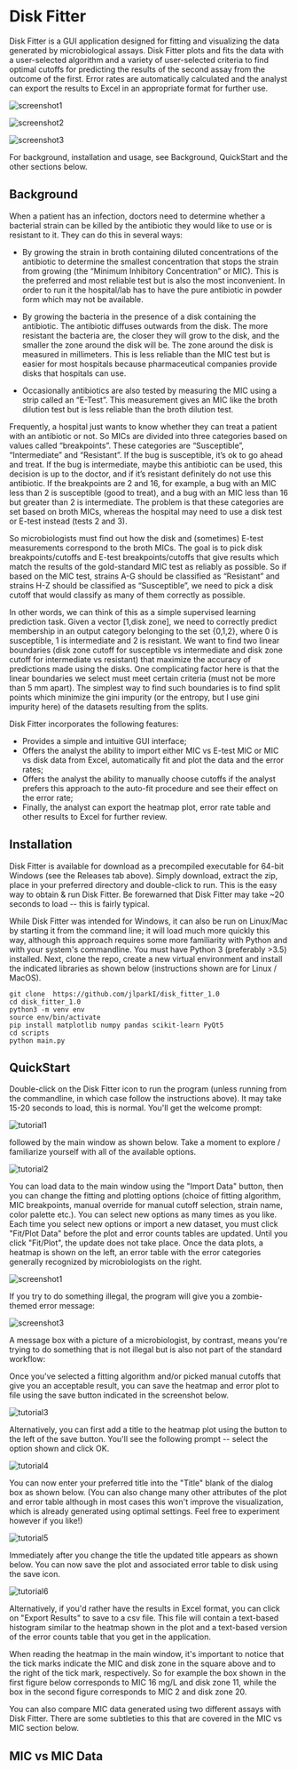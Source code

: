 # Disk Fitter


Disk Fitter is a GUI application designed for fitting and visualizing the data generated by microbiological
assays. Disk Fitter plots and fits the data with a user-selected algorithm and a variety of user-selected criteria
to find optimal cutoffs for predicting the results of the second assay from the outcome of the first. Error rates are
automatically calculated and the analyst can export the results to Excel in an appropriate format for further use.

![screenshot1](/screenshots/screenshot1.png)

![screenshot2](/screenshots/screenshot2.png)

![screenshot3](/screenshots/screenshot3.png)

For background, installation and usage, see Background, QuickStart and the other sections below.

## Background

When a patient has an infection, doctors need to determine whether a bacterial strain can be killed by the antibiotic they would like to use or is resistant to it. They can do this in several ways:

+ By growing the strain in broth containing diluted concentrations of the antibiotic to determine the smallest concentration that stops the strain from growing (the “Minimum Inhibitory Concentration” or MIC). This is the preferred and most reliable test but is also the most inconvenient. In order to run it the hospital/lab has to have the pure antibiotic in powder form which may not be available.

+ By growing the bacteria in the presence of a disk containing the antibiotic. The antibiotic diffuses outwards from the disk. The more resistant the bacteria are, the closer they will grow to the disk, and the smaller the zone around the disk will be. The zone around the disk is measured in millimeters. This is less reliable than the MIC test but is easier for most hospitals because pharmaceutical companies provide disks that hospitals can use.

+ Occasionally antibiotics are also tested by measuring the MIC using a strip called an “E-Test”. This measurement gives an MIC like the broth dilution test but is less reliable than the broth dilution test.

Frequently, a hospital just wants to know whether they can treat a patient with an antibiotic or not. So MICs are divided into three categories based on values called “breakpoints”. These categories are “Susceptible”, “Intermediate” and “Resistant”. If the bug is susceptible, it’s ok to go ahead and treat. If the bug is intermediate, maybe this antibiotic can be used, this decision is up to the doctor, and if it’s resistant definitely do not use this antibiotic. If the breakpoints are 2 and 16, for example, a bug with an MIC less than 2 is susceptible (good to treat), and a bug with an MIC less than 16 but greater than 2 is intermediate. The problem is that these categories are set based on broth MICs, whereas the hospital may need to use a disk test or E-test instead (tests 2 and 3). 

So microbiologists must find out how the disk and (sometimes) E-test measurements correspond to the broth MICs. The goal is to pick disk breakpoints/cutoffs and E-test breakpoints/cutoffs that give results which match the results of the gold-standard MIC test as reliably as possible. So if based on the MIC test, strains A-G should be classified as “Resistant” and strains H-Z should be classified as “Susceptible”, we need to pick a disk cutoff that would classify as many of them correctly as possible.

In other words, we can think of this as a simple supervised learning prediction task. Given a vector [1,disk zone], we need to correctly predict membership in an output category belonging to the set {0,1,2}, where 0 is susceptible, 1 is intermediate and 2 is resistant. We want to find two linear boundaries (disk zone cutoff for susceptible vs intermediate and disk zone cutoff for intermediate vs resistant) that maximize the accuracy of predictions made using the disks. One complicating factor here is that the linear boundaries we select must meet certain criteria (must not be more than 5 mm apart). The simplest way to find such boundaries is to find split points which minimize the gini impurity (or the entropy, but I use gini impurity here) of the datasets resulting from the splits.

Disk Fitter incorporates the following features:

+ Provides a simple and intuitive GUI interface;
+ Offers the analyst the ability to import either MIC vs E-test MIC or MIC vs disk data from Excel, automatically fit and plot the data and the error rates;
+ Offers the analyst the ability to manually choose cutoffs if the analyst prefers this approach to the auto-fit procedure and see their effect on the error rate;
+ Finally, the analyst can export the heatmap plot, error rate table and other results to Excel for further review.

## Installation

Disk Fitter is available for download as a precompiled executable for 64-bit Windows (see the Releases tab above). 
Simply download, extract the zip, place in your preferred directory and double-click to run. 
This is the easy way to obtain & run Disk Fitter. Be forewarned that Disk 
Fitter may take ~20 seconds to load -- this is fairly typical.

While Disk Fitter was intended for Windows, it can also be run on Linux/Mac by starting it from the command line;
it will load much more quickly this way, although this approach requires some more 
familiarity with Python and with your system's commandline.
You must have Python 3 (preferably >3.5) installed. Next, clone the repo, 
create a new virtual environment and install the indicated libraries as shown below 
(instructions shown are for Linux / MacOS).

```
git clone  https://github.com/jlparkI/disk_fitter_1.0
cd disk_fitter_1.0
python3 -m venv env
source env/bin/activate
pip install matplotlib numpy pandas scikit-learn PyQt5
cd scripts
python main.py
```


## QuickStart

Double-click on the Disk Fitter icon to run the program (unless running from the commandline, 
in which case follow the instructions above). It may take 15-20 seconds to load, this is 
normal. You'll get the welcome prompt:

![tutorial1](/screenshots/tutorial1.jpg)

followed by the main window as shown below. Take a moment to explore / familiarize
yourself with all of the available options.

![tutorial2](/screenshots/tutorial2.jpg)

You can load data to the main window using the "Import Data" button, then you
can change the fitting and plotting options (choice of fitting algorithm, MIC breakpoints, manual
override for manual cutoff selection, strain name, color palette etc.). You 
can select new options as many times as you like. Each time you select new
options or import a new dataset, you must click "Fit/Plot Data" before the plot
and error counts tables are updated. Until you click "Fit/Plot", the update
does not take place. Once the data plots, a heatmap is shown on the left,
an error table with the error categories generally recognized by microbiologists
on the right.

![screenshot1](/screenshots/screenshot1.png)

If you try to do something illegal, the program will give you a zombie-themed
error message:

![screenshot3](/screenshots/screenshot3.png)

A message box with a picture of a microbiologist, by contrast, means you're trying to 
do something that is not illegal but is also not part of the standard workflow:

Once you've selected a fitting algorithm and/or picked manual cutoffs that give
you an acceptable result, you can save the heatmap and error plot to file using the
save button indicated in the screenshot below.

![tutorial3](/screenshots/tutorial3.png)

Alternatively, you can first add a title to the heatmap plot using the button to the 
left of the save button. You'll see the following prompt -- select the option shown
and click OK.

![tutorial4](/screenshots/tutorial4.png)

You can now enter your preferred title into the "Title" blank of the dialog box as 
shown below. (You can also change many other attributes of the plot and error table
although in most cases this won't improve the visualization, which is already generated
using optimal settings. Feel free to experiment however if you like!)

![tutorial5](/screenshots/tutorial5.png)

Immediately after you change the title the updated title appears as shown below. You can
now save the plot and associated error table to disk using the save icon.

![tutorial6](/screenshots/tutorial6.png)

Alternatively, if you'd rather have the results in Excel format, you can click on
"Export Results" to save to a csv file. This file will contain a text-based 
histogram similar to the heatmap shown in the plot and a text-based version
of the error counts table that you get in the application.

When reading the heatmap in the main window, it's important to notice that
the tick marks indicate the MIC and disk zone in the square above and to the right of the 
tick mark, respectively. So for example the box shown in the first figure below corresponds to MIC 16 
mg/L and disk zone 11, while the box in the second figure corresponds to MIC
2 and disk zone 20.

You can also compare MIC data generated using two different assays with Disk
Fitter. There are some subtleties to this that are covered in the MIC vs MIC
section below.

## MIC vs MIC Data

